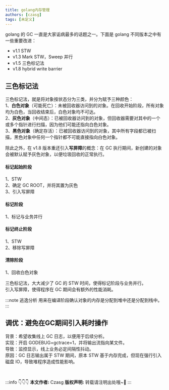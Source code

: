 ```yaml
---
title: golang内存管理
authors: [czasg]
tags: [未定义]
---
```


golang 的 GC 一直是大家诟病最多的话题之一。下面是 golang 不同版本之中有一些重要改进：  
* v1.1 STW
* v1.3 Mark STW，Sweep 并行
* v1.5 三色标记法
* v1.8 hybrid write barrier

<!--truncate-->

## 三色标记法
三色标记法，就是将对象按状态分为三类，并分为赋予三种颜色：   
1、**白色对象**（可能死亡）：未被回收器访问到的对象。在回收开始阶段，所有对象均为白色，当回收结束后，白色对象均不可达。  
2、**灰色对象**（中间态）：已被回收器访问到的对象，但回收器需要对其中的一个或多个指针进行扫描，因为他们可能还指向白色对象。  
3、**黑色对象**（确定存活）：已被回收器访问到的对象，其中所有字段都已被扫描，黑色对象中任何一个指针都不可能直接指向白色对象。  

除此之外，在 v1.8 版本重还引入**写屏障**的概念：在 GC 执行期间，新创建的对象会被默认赋予灰色对象，以便垃圾回收的正常执行。

#### 标记起始阶段
1、STW  
2、确定 GC ROOT，并将其置为灰色  
3、引入写屏障  

#### 标记阶段
1、标记与业务并行

#### 标记终止阶段
1、STW  
2、移除写屏障

#### 清除阶段
1、回收白色对象

三色标记法，大大减少了 GC 的 STW 时间，使得标记阶段与业务并行。     
引入写屏障，使得程序在 GC 期间会有额外的性能消耗。  

:::note 逃逸分析
用来在编译阶段确认对象的内存是分配到堆中还是分配到栈中。
:::


## 调优：避免在GC期间引入耗时操作
背景：希望收集线上 GC 日志，以便用于后续分析。  
实现：开启 GODEBUG=gctrace=1，并将输出流指向某文件。  
导致：监控显示，线上业务必定间隔性抖动。  
原因：GC 日志输出属于 STW 期间，原本 STW 基于内存完成，但现在强行引入磁盘 IO，导致堆程序造成性能影响。



<br/>

:::info 👇👇👇
**本文作者:** Czasg
**版权声明:** 转载请注明出处哦~👮‍
:::